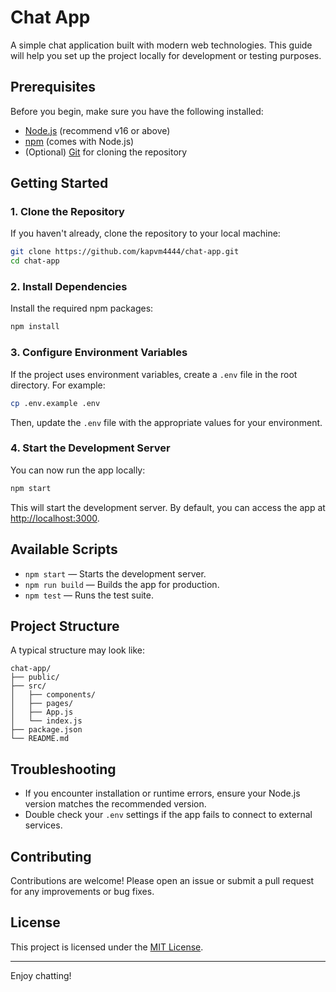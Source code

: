 # Chat App

A simple chat application built with modern web technologies. This guide will help you set up the project locally for development or testing purposes.

## Prerequisites

Before you begin, make sure you have the following installed:

- [Node.js](https://nodejs.org/) (recommend v16 or above)
- [npm](https://www.npmjs.com/) (comes with Node.js)
- (Optional) [Git](https://git-scm.com/) for cloning the repository

## Getting Started

### 1. Clone the Repository

If you haven't already, clone the repository to your local machine:

```bash
git clone https://github.com/kapvm4444/chat-app.git
cd chat-app
```

### 2. Install Dependencies

Install the required npm packages:

```bash
npm install
```

### 3. Configure Environment Variables

If the project uses environment variables, create a `.env` file in the root directory. For example:

```bash
cp .env.example .env
```

Then, update the `.env` file with the appropriate values for your environment.

### 4. Start the Development Server

You can now run the app locally:

```bash
npm start
```

This will start the development server. By default, you can access the app at [http://localhost:3000](http://localhost:3000).

## Available Scripts

- `npm start` — Starts the development server.
- `npm run build` — Builds the app for production.
- `npm test` — Runs the test suite.

## Project Structure

A typical structure may look like:

```
chat-app/
├── public/
├── src/
│   ├── components/
│   ├── pages/
│   ├── App.js
│   └── index.js
├── package.json
└── README.md
```

## Troubleshooting

- If you encounter installation or runtime errors, ensure your Node.js version matches the recommended version.
- Double check your `.env` settings if the app fails to connect to external services.

## Contributing

Contributions are welcome! Please open an issue or submit a pull request for any improvements or bug fixes.

## License

This project is licensed under the [MIT License](LICENSE).

---

Enjoy chatting!
